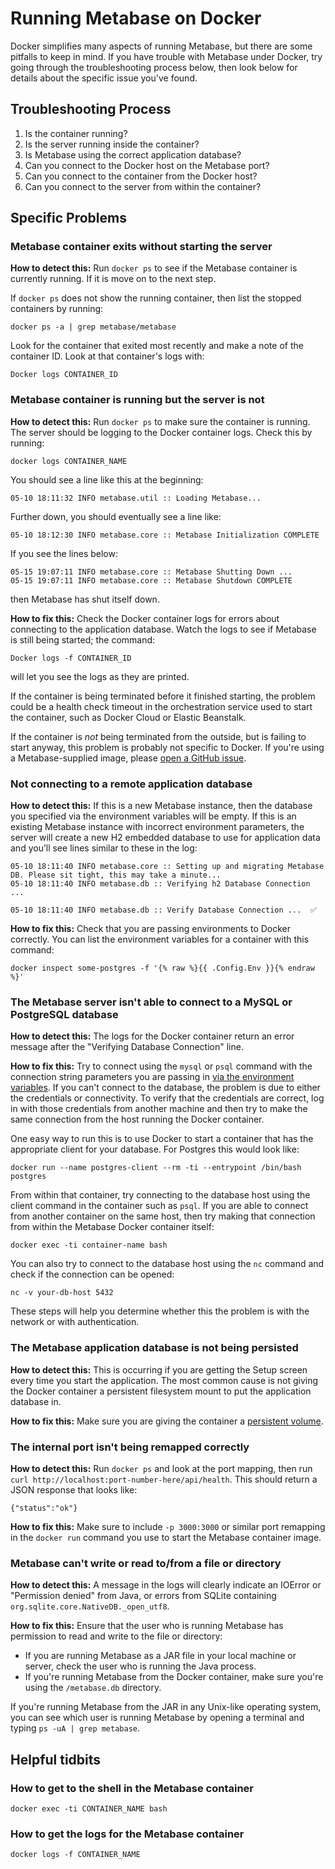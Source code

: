 # Running Metabase on Docker

Docker simplifies many aspects of running Metabase, but there are some pitfalls to keep in mind. If you have trouble with Metabase under Docker, try going through the troubleshooting process below, then look below for details about the specific issue you've found.

## Troubleshooting Process

1. Is the container running?
2. Is the server running inside the container?
3. Is Metabase using the correct application database?
4. Can you connect to the Docker host on the Metabase port?
5. Can you connect to the container from the Docker host?
6. Can you connect to the server from within the container?

## Specific Problems

### Metabase container exits without starting the server

**How to detect this:** Run `docker ps` to see if the Metabase container is currently running. If it is move on to the next step.

If `docker ps` does not show the running container, then list the stopped containers by running:

```
docker ps -a | grep metabase/metabase
```

Look for the container that exited most recently and make a note of the container ID. Look at that container's logs with:

```
Docker logs CONTAINER_ID
```

### Metabase container is running but the server is not

**How to detect this:** Run `docker ps` to make sure the container is running. The server should be logging to the Docker container logs. Check this by running:

```
docker logs CONTAINER_NAME
```

You should see a line like this at the beginning:

```
05-10 18:11:32 INFO metabase.util :: Loading Metabase...
```

Further down, you should eventually see a line like:

```
05-10 18:12:30 INFO metabase.core :: Metabase Initialization COMPLETE
```

If you see the lines below:

```
05-15 19:07:11 INFO metabase.core :: Metabase Shutting Down ...
05-15 19:07:11 INFO metabase.core :: Metabase Shutdown COMPLETE
```

then Metabase has shut itself down.

**How to fix this:** Check the Docker container logs for errors about connecting to the application database. Watch the logs to see if Metabase is still being started; the command:

```
Docker logs -f CONTAINER_ID
```

will let you see the logs as they are printed.

If the container is being terminated before it finished starting, the problem could be a health check timeout in the orchestration service used to start the container, such as Docker Cloud or Elastic Beanstalk.

If the container is _not_ being terminated from the outside, but is failing to start anyway, this problem is probably not specific to Docker. If you're using a Metabase-supplied image, please [open a GitHub issue](https://github.com/metabase/metabase/issues/new/choose).

### Not connecting to a remote application database

**How to detect this:** If this is a new Metabase instance, then the database you specified via the environment variables will be empty. If this is an existing Metabase instance with incorrect environment parameters, the server will create a new H2 embedded database to use for application data and you’ll see lines similar to these in the log:

```
05-10 18:11:40 INFO metabase.core :: Setting up and migrating Metabase DB. Please sit tight, this may take a minute...
05-10 18:11:40 INFO metabase.db :: Verifying h2 Database Connection ...

05-10 18:11:40 INFO metabase.db :: Verify Database Connection ...  ✅
```

**How to fix this:** Check that you are passing environments to Docker correctly. You can list the environment variables for a container with this command:

```
docker inspect some-postgres -f '{% raw %}{{ .Config.Env }}{% endraw %}'
```

### The Metabase server isn't able to connect to a MySQL or PostgreSQL database

**How to detect this:** The logs for the Docker container return an error message after the "Verifying Database Connection" line.

**How to fix this:** Try to connect using the `mysql` or `psql` command with the connection string parameters you are passing in [via the environment variables][configuring-application-database]. If you can't connect to the database, the problem is due to either the credentials or connectivity. To verify that the credentials are correct, log in with those credentials from another machine and then try to make the same connection from the host running the Docker container.

One easy way to run this is to use Docker to start a container that has the appropriate client for your database. For Postgres this would look like:

```
docker run --name postgres-client --rm -ti --entrypoint /bin/bash postgres
```

From within that container, try connecting to the database host using the client command in the container such as `psql`. If you are able to connect from another container on the same host, then try making that connection from within the Metabase Docker container itself:

```
docker exec -ti container-name bash
```

You can also try to connect to the database host using the `nc` command and check if the connection can be opened:

```
nc -v your-db-host 5432
```

These steps will help you determine whether this the problem is with the network or with authentication.

### The Metabase application database is not being persisted

**How to detect this:** This is occurring if you are getting the Setup screen every time you start the application. The most common cause is not giving the Docker container a persistent filesystem mount to put the application database in.

**How to fix this:** Make sure you are giving the container a [persistent volume][persistent-volume].

### The internal port isn't being remapped correctly

**How to detect this:** Run `docker ps` and look at the port mapping, then run `curl http://localhost:port-number-here/api/health`. This should return a JSON response that looks like:

```
{"status":"ok"}
```

**How to fix this:** Make sure to include `-p 3000:3000` or similar port remapping in the `docker run` command you use to start the Metabase container image.

### Metabase can't write or read to/from a file or directory

**How to detect this:** A message in the logs will clearly indicate an IOError or "Permission denied" from Java, or errors from SQLite containing `org.sqlite.core.NativeDB._open_utf8`.

**How to fix this:** Ensure that the user who is running Metabase has permission to read and write to the file or directory:

- If you are running Metabase as a JAR file in your local machine or server, check the user who is running the Java process.
- If you're running Metabase from the Docker container, make sure you're using the `/metabase.db` directory.

If you're running Metabase from the JAR in any Unix-like operating system, you can see which user is running Metabase by opening a terminal and typing `ps -uA | grep metabase`.

## Helpful tidbits

### How to get to the shell in the Metabase container

```
docker exec -ti CONTAINER_NAME bash
```

### How to get the logs for the Metabase container

```
docker logs -f CONTAINER_NAME
```

[configuring-application-database]: ../operations-guide/configuring-application-database.html
[persistent-volume]: ../operations-guide/running-metabase-on-docker.html#mounting-a-mapped-file-storage-volume
